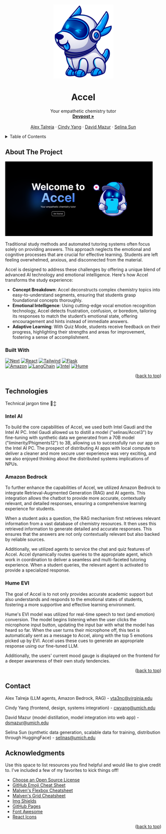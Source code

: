 
<a name="readme-top"></a>
<!-- PROJECT LOGO -->
<br />
<div align="center">
    <img src="logo.png" alt="Logo" height="240">

  <h1 align="center">Accel</h1>

  <p align="center">
    Your empathetic chemistry tutor
    <br />
    <a href="https://devpost.com/software/accel-63xgdn"><strong>Devpost »</strong></a>
    <br />
    <br />
    <a href="https://www.linkedin.com/in/alexander-talreja">Alex Talreja</a>
    ·
    <a href="https://www.linkedin.com/in/2023cyang/">Cindy Yang</a>
    ·
    <a href="https://www.linkedin.com/in/davidsmazur/">David Mazur</a>
    ·
    <a href="https://www.linkedin.com/in/selina-sun-550301227/">Selina Sun</a>
  </p>
</div>



<!-- TABLE OF CONTENTS -->
<details>
  <summary>Table of Contents</summary>
  <ol>
    <li>
      <a href="#about-the-project">About The Project</a>
      <ul>
        <li><a href="#built-with">Built With</a></li>
      </ul>
    </li>
    <li>
      <a href="#technologies">Technologies</a>
      <ul>
        <li><a href="#intel-ai">Intel AI</a></li>
        <li><a href="#amazon-bedrock">Amazon Bedrock</a></li>
        <li><a href="#hume-evi">Hume EVI</a></li>
      </ul>
    </li>
    <li><a href="#contact">Contact</a></li>
    <li><a href="#acknowledgments">Acknowledgments</a></li>
  </ol>
</details>



<!-- ABOUT THE PROJECT -->
## About The Project

<img src="product-1.png" alt="Logo" height="240">

Traditional study methods and automated tutoring systems often focus solely on providing answers. This approach neglects the emotional and cognitive processes that are crucial for effective learning. Students are left feeling overwhelmed, anxious, and disconnected from the material.

Accel is designed to address these challenges by offering a unique blend of advanced AI technology and emotional intelligence. Here's how Accel transforms the study experience: 

* **Concept Breakdown**: Accel deconstructs complex chemistry topics into easy-to-understand segments, ensuring that students grasp foundational concepts thoroughly.
* **Emotional Intelligence**: Using cutting-edge vocal emotion recognition technology, Accel detects frustration, confusion, or boredom, tailoring its responses to match the student’s emotional state, offering encouragement and hints instead of immediate answers.
* **Adaptive Learning**: With Quiz Mode, students receive feedback on their progress, highlighting their strengths and areas for improvement, fostering a sense of accomplishment.


### Built With

[![Next][Next.js]][Next-url]
[![React][React.js]][React-url]
[![Tailwind][Tailwind]][Tailwind-url]
[![Flask][Flask]][Flask-url]<br/>
[![Amazon][Amazon]][Amazon-url]
[![LangChain][LangChain]][langchain-url]
[![Intel][Intel]][Intel-url]
[![Hume][Hume]][Hume-url]


<p align="right">(<a href="#readme-top">back to top</a>)</p>



<!-- GETTING STARTED -->
## Technologies

Technical jargon time 🙂‍↕️

### Intel AI

To build the core capabilities of Accel, we used both Intel Gaudi and the Intel AI PC. Intel Gaudi allowed us to distill a model ("selinas/Accel3") by fine-tuning with synthetic data we generated from a 70B model ("liminerity/Phigments12") to 3B, allowing us to successfully run our app on the Intel AI PC. The prospect of distributing AI apps with local compute to deliver a cleaner and more secure user experience was very exciting, and we also enjoyed thinking about the distributed systems implications of NPUs.

### Amazon Bedrock

To further enhance the capabilities of Accel, we utilized Amazon Bedrock to integrate Retrieval-Augmented Generation (RAG) and AI agents. This integration allows the chatbot to provide more accurate, contextually relevant, and detailed responses, ensuring a comprehensive learning experience for students.

When a student asks a question, the RAG mechanism first retrieves relevant information from a vast database of chemistry resources. It then uses this retrieved information to generate detailed and accurate responses. This ensures that the answers are not only contextually relevant but also backed by reliable sources.

Additionally, we utilized agents to service the chat and quiz features of Accel. Accel dynamically routes queries to the appropriate agent, which work in coordination to deliver a seamless and multi-faceted tutoring experience. When a student queries, the relevant agent is activated to provide a specialized response.

### Hume EVI

The goal of Accel is to not only provides accurate academic support but also understands and responds to the emotional states of students, fostering a more supportive and effective learning environment.

Hume's EVI model was utilized for real-time speech to text (and emotion) conversion. The model begins listening when the user clicks the microphone input button, updating the input bar with what the model has heard so far. When the user turns their microphone off, this text is automatically sent as a message to Accel, along with the top 5 emotions picked up by EVI. Accel uses these cues to generate an appropriate response using our fine-tuned LLM.

Additionally, the users' current mood gauge is displayed on the frontend for a deeper awareness of their own study tendencies.

<p align="right">(<a href="#readme-top">back to top</a>)</p>


<!-- CONTACT -->
## Contact
Alex Talreja (LLM agents, Amazon Bedrock, RAG) - vta3nc@virginia.edu

Cindy Yang (frontend, design, systems integration) - cwyang@umich.edu

David Mazur (model distillation, model integration into web app) - dsmazur@umich.edu

Selina Sun (synthetic data generation, scalable data for training, distribution through HuggingFace) - selinas@umich.edu

<!-- ACKNOWLEDGMENTS -->
## Acknowledgments

Use this space to list resources you find helpful and would like to give credit to. I've included a few of my favorites to kick things off!

* [Choose an Open Source License](https://choosealicense.com)
* [GitHub Emoji Cheat Sheet](https://www.webpagefx.com/tools/emoji-cheat-sheet)
* [Malven's Flexbox Cheatsheet](https://flexbox.malven.co/)
* [Malven's Grid Cheatsheet](https://grid.malven.co/)
* [Img Shields](https://shields.io)
* [GitHub Pages](https://pages.github.com)
* [Font Awesome](https://fontawesome.com)
* [React Icons](https://react-icons.github.io/react-icons/search)

<p align="right">(<a href="#readme-top">back to top</a>)</p>



<!-- MARKDOWN LINKS & IMAGES -->
<!-- https://www.markdownguide.org/basic-syntax/#reference-style-links -->
[product-screenshot]: images/screenshot.png
[Next.js]: https://img.shields.io/badge/next.js-000000?style=for-the-badge&logo=nextdotjs&logoColor=white
[Next-url]: https://nextjs.org/
[React.js]: https://img.shields.io/badge/React.js-20232A?style=for-the-badge&logo=react&logoColor=61DAFB
[React-url]: https://reactjs.org/
[Tailwind]: https://img.shields.io/badge/Tailwind-35495E?style=for-the-badge&logo=tailwindcss&logoColor=06B6D4
[Tailwind-url]: https://tailwindcss.com/
[Flask]: https://img.shields.io/badge/Flask-FF2D20?style=for-the-badge&logo=flask&logoColor=white
[Flask-url]: https://flask.palletsprojects.com/en/3.0.x/
[Intel]: https://img.shields.io/badge/Intel_ai-0769AD?style=for-the-badge&logo=intel&logoColor=white
[Intel-url]: https://www.intel.com/content/www/us/en/developer/topic-technology/artificial-intelligence/overview.html
[Hume]: https://img.shields.io/badge/Hume_EVI-563D7C?style=for-the-badge&logo=polkadot&logoColor=white
[Hume-url]: https://beta.hume.ai/
[LangChain]: https://img.shields.io/badge/LangChain-DD0031?style=for-the-badge&logo=langchain&logoColor=white
[LangChain-url]: https://www.langchain.com/
[Amazon]: https://img.shields.io/badge/Amazon_Bedrock-4A4A55?style=for-the-badge&logo=amazonwebservices&logoColor=FF3E00
[Amazon-url]: https://aws.amazon.com/bedrock/?gclid=CjwKCAjw7NmzBhBLEiwAxrHQ-R43KC_xeXdqadUZrt7upH8LYrZMbCOi-j7Hn7RHxfyKg1tJdlt2FBoCr_IQAvD_BwE&trk=0eaabb80-ee46-4e73-94ae-368ffb759b62&sc_channel=ps&ef_id=CjwKCAjw7NmzBhBLEiwAxrHQ-R43KC_xeXdqadUZrt7upH8LYrZMbCOi-j7Hn7RHxfyKg1tJdlt2FBoCr_IQAvD_BwE:G:s&s_kwcid=AL!4422!3!692006004688!p!!g!!amazon%20bedrock!21048268554!159639952935
